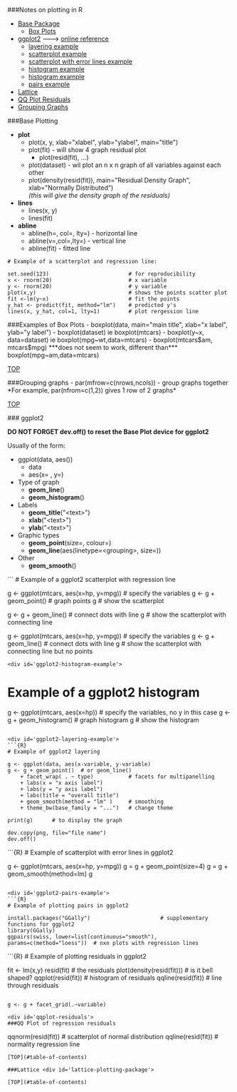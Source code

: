 <div id='table-of-contents'>
###Notes on plotting in R

- [Base Package](#base-plotting-package)
  - [Box Plots](#base-box-plots)
- [ggplot2](#ggplot2-plotting-package) ---\> <a href="http://docs.ggplot2.org/0.9.3.1/index.html" target=_blank>online reference
  + [layering example](#ggplot2-layering-example)
  + [scatterplot example](#ggplot2-scatterplot-example)
  + [scatterplot with error lines example](#ggplot2-scatterplot-with-error-lines-example)
  + [histogram example](#ggplot2-histogram-example)
  + [histogram example](#ggplot2-histogram-example)
  + [pairs example](#ggplot2-pairs-example)
- [Lattice](#lattice-plotting-package)
- [QQ Plot Residuals](#qqplot-residuals)
- [Grouping Graphs](#grouping-graphs)

<div id='base-plotting-package'/>
###Base Plotting 

- **plot**
  - plot(x, y, xlab="xlabel", ylab="ylabel", main="title")
  - plot(fit) - will show 4 graph residual plot
    - plot(resid(fit), ...)
  - plot(dataset) - wil plot an n x n graph of all variables against each other
  - plot(density(resid(fit)), main="Residual Density Graph", xlab="Normally Distributed")  
*(this will give the density graph of the residuals)*
- **lines**
  - lines(x, y)
  - lines(fit)
- **abline**
  - abline(h=, col=, lty=) - horizontal line
  - abline(v=,col=,lty=) - vertical line
  - abline(fit) - fitted line


```{R}
# Example of a scatterplot and regression line:

set.seed(123)                         # for reproducibility
x <- rnorm(20)                        # x variable
y <- rnorm(20)                        # y variable
plot(x,y)                             # shows the points scatter plot
fit <-lm(y~x)                         # fit the points
y_hat <- predict(fit, method="lm")    # predicted y's
lines(x, y_hat, col=1, lty=1)         # plot rergession line
```
<div id='base-box-plots'>
###Examples of Box Plots
- boxplot(data, main="main title", xlab="x label", ylab="y label")
- boxplot(dataset) ie boxplot(mtcars)
- boxplot(y~x, data=dataset) ie boxplot(mpg~wt,data=mtcars)
- boxplot(mtcars$am, mtcars$mpg) ***does not seem to work, different than*** boxplot(mpg~am,data=mtcars)

[TOP](#table-of-contents)

<div id='grouping-graphs'>
###Grouping graphs
- par(mfrow=c(nrows,ncols)) - group graphs together  
*For example, par(nfrom=c(1,2)) gives 1 row of 2 graphs*

[TOP](#table-of-contents)

<div id='ggplot2-plotting-package'/>
### ggplot2

**DO NOT FORGET dev.off() to reset the Base Plot device for ggplot2**

Usually of the form:
- ggplot(data, aes())
  + data
  + aes(x= , y=)
- Type of graph
  + **geom_line**()
  + **geom_histogram**()
- Labels
  + **geom_title**("\<text\>")
  + **xlab**("\<text\>")
  + **ylab**("\<text\>")
- Graphic types
  + **geom_point**(size=, colour=)
  + **geom_line**(aes(linetype=\<grouping\>, size=))
- Other
  + **geom_smooth**()

<div id='ggplot2-scatterplot-example'>
```
# Example of a ggplot2 scatterplot with regression line

g <- ggplot(mtcars, aes(x=hp, y=mpg))   # specify the variables
g <- g + geom_point()                   # graph points
g                                       # show the scatterplot

g <- g + geom_line()                    # connect dots with line
g                                       # show the scatterplot with connecting line

g <- ggplot(mtcars, aes(x=hp, y=mpg))   # specify the variables
g <- g + geom_line()                    # connect dots with line
g                                       # show the scatterplot with connecting line but no points
```
<div id='ggplot2-histogram-example'>
```
# Example of a ggplot2 histogram

g <- ggplot(mtcars, aes(x=hp))          # specify the variables, no y in this case
g <- g + geom_histogram()               # graph histogram
g                                       # show the histogram
```

<div id='ggplot2-layering-example'>
```{R}
# Example of ggplot2 layering

g <- ggplot(data, aes(x-variable, y-variable)
g <- g + geom_point()  # or geom_line()
    + facet_wrap( . ~ type)           # facets for multipanelling
    + labs(x = "x axis label")
    + labs(y = "y axis label")
    + labs(title = "overall title")
    + geom_smooth(method = "lm" )     # smoothing
    + theme_bw(base_family = "...")   # change theme
    
print(g)      # to display the graph

dev.copy(png, file="file name")
dev.off()
```
<div id='ggplot2-scatterplot-with-error-lines-example'>
```{R}
# Example of scatterplot with error lines in ggplot2

g <- ggplot(mtcars, aes(x=hp, y=mpg))
g = g + geom_point(size=4)
g = g + geom_smooth(method=lm)
g
```

<div id='ggplot2-pairs-example'>
```{R}
# Example of plotting pairs in ggplot2

install.packages("GGally")                      # supplementary functions for ggplot2
library(GGally)
ggpairs(swiss, lower=list(continuous="smooth"), params=c(method="loess"))  # nxn plots with regression lines
```
<div id='ggplot2-residuals-example'>
```{R}
# Example of plotting residuals in ggplot2

fit <- lm(x,y)
resid(fit)                  # the residuals
plot(density(resid(fit)))   # is it bell shaped?
qqplot(resid(fit))          # histogram of residuals
qqline(resid(fit))          # line through residuals
```

g <- g + facet_grid(.~variable)

<div id='qqplot-residuals'>
###QQ Plot of regression residuals
```
qqnorm(resid(fit))    # scatterplot of normal distribution
qqline(resid(fit))    # normality regression line
```
[TOP](#table-of-contents)

###Lattice <div id='lattice-plotting-package'>

[TOP](#table-of-contents)
